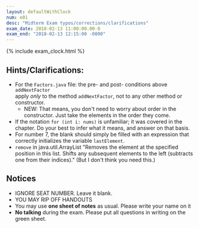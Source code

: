 ```yaml
---
layout: defaultWithClock
num: e01
desc: "Midterm Exam typos/corrections/clarifications"
exam_date: 2018-02-13 11:00:00.00-8
exam_end: "2018-02-13 12:15:00 -0800"
---
```


{% include exam_clock.html %}

<div style="display:none; clear:both;">
http://ucsb-cs56-w18.github.io/exam/e01/typos/
</div>

## Hints/Clarifications:

* For the `Factors.java` file: the pre- and post- conditions above `addNextFactor`  
   apply *only* to the method `addNextFactor`, not to any other
   method or constructor.  
    * NEW: That means, you don't need to worry about order in the constructor.
        Just take the elements in the order they come.  
* If the notation `for (int i: nums)` is unfamiliar; it was covered in the chapter. Do 
    your best to infer what it means, and answer on that basis.
* For number 7, the blank should simply be filled with an expression that 
   correctly initializes the variable `lastElement`.
* `remove` in java.util.ArrayList "Removes the element at the specified position in this list. Shifts any subsequent elements to the left (subtracts one from their indices)."  (But I don't think you need this.)
## Notices

* IGNORE SEAT NUMBER.  Leave it blank.
* YOU MAY RIP OFF HANDOUTS
* You may use **one sheet of notes** as usual.  Please write your name on it
* **No talking** during the exam.  Please put all questions in writing on the green sheet.



<div style="display:none;">
http://ucsb-cs56-f17.github.io/exam/e03/typos/
</div>

